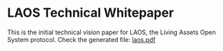 # LAOS Technical Whitepaper

This is the initial technical vision paper for LAOS, the Living Assets Open System protocol. Check the generated file: [laos.pdf](laos.pdf)